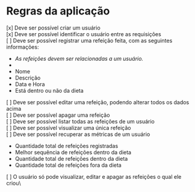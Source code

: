 # Regras da aplicação

[x] Deve ser possível criar um usuário\
[x] Deve ser possível identificar o usuário entre as requisições\
[ ] Deve ser possível registrar uma refeição feita, com as seguintes informações:
    
* *As refeições devem ser relacionadas a um usuário.*
* 
* Nome
* Descrição
* Data e Hora
* Está dentro ou não da dieta

[ ] Deve ser possível editar uma refeição, podendo alterar todos os dados acima\
[ ] Deve ser possível apagar uma refeição\
[ ] Deve ser possível listar todas as refeições de um usuário\
[ ] Deve ser possível visualizar uma única refeição\
[ ] Deve ser possível recuperar as métricas de um usuário

* Quantidade total de refeições registradas
* Melhor sequência de refeições dentro da dieta
* Quantidade total de refeições dentro da dieta
* Quantidade total de refeições fora da dieta

[ ] O usuário só pode visualizar, editar e apagar as refeições o qual ele criou\